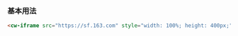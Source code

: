 ### 基本用法

``` html
<cw-iframe src="https://sf.163.com" style="width: 100%; height: 400px;"></cw-iframe>
```
